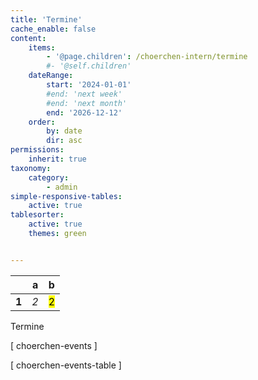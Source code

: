 ```yaml
---
title: 'Termine'
cache_enable: false
content:
    items:
        - '@page.children': /choerchen-intern/termine
        #- '@self.children'
    dateRange:
        start: '2024-01-01'
        #end: 'next week'
        #end: 'next month'
        end: '2026-12-12'
    order:
        by: date
        dir: asc
permissions:
    inherit: true
taxonomy:
    category:
        - admin
simple-responsive-tables:
    active: true
tablesorter:
    active: true
    themes: green


---
```


| | a | b |
|-------|-------|-------|
| **1** | _2_ | <mark> 2 </mark> | 


<span class="h2">Termine</span>

[ choerchen-events ]


[ choerchen-events-table ]
